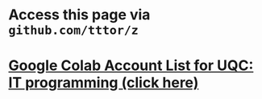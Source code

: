 # Access this page via `github.com/tttor/z`

# [Google Colab Account List for UQC: IT programming (click here)](https://docs.google.com/spreadsheets/d/1ozrPWIHV55wzr1FWaWFvTJ313PMWJ4DTIj3AvywnO1Q/edit?usp=sharing)

